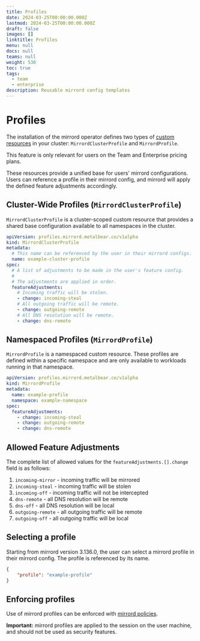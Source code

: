 ```yaml
---
title: Profiles
date: 2024-03-25T00:00:00.000Z
lastmod: 2024-03-25T00:00:00.000Z
draft: false
images: []
linktitle: Profiles
menu: null
docs: null
teams: null
weight: 530
toc: true
tags:
  - team
  - enterprise
description: Reusable mirrord config templates
---
```


# Profiles

The installation of the mirrord operator defines two types of [custom resources](https://kubernetes.io/docs/concepts/extend-kubernetes/api-extension/custom-resources/) in your cluster: `MirrordClusterProfile` and `MirrordProfile`.

This feature is only relevant for users on the Team and Enterprise pricing plans.

These resources provide a unified base for users' mirrord configurations. Users can reference a profile in their mirrord config, and mirrord will apply the defined feature adjustments accordingly.

## Cluster-Wide Profiles (`MirrordClusterProfile`)

`MirrordClusterProfile` is a cluster-scoped custom resource that provides a shared base configuration available to all namespaces in the cluster.

```yaml
apiVersion: profiles.mirrord.metalbear.co/v1alpha
kind: MirrordClusterProfile
metadata:
  # This name can be referenced by the user in their mirrord configs.
  name: example-cluster-profile
spec:
  # A list of adjustments to be made in the user's feature config.
  #
  # The adjustments are applied in order.
  featureAdjustments:
    # Incoming traffic will be stolen.
    - change: incoming-steal
    # All outgoing traffic will be remote.
    - change: outgoing-remote
    # All DNS resolution will be remote.
    - change: dns-remote
```

## Namespaced Profiles (`MirrordProfile`)

`MirrordProfile` is a namespaced custom resource. These profiles are defined within a specific namespace and are only available to workloads running in that namespace.

```yaml
apiVersion: profiles.mirrord.metalbear.co/v1alpha
kind: MirrordProfile
metadata:
  name: example-profile
  namespace: example-namespace
spec:
  featureAdjustments:
    - change: incoming-steal
    - change: outgoing-remote
    - change: dns-remote
```

## Allowed Feature Adjustments

The complete list of allowed values for the `featureAdjustments.[].change` field is as follows:
1. `incoming-mirror` - incoming traffic will be mirrored
2. `incoming-steal` - incoming traffic will be stolen
3. `incoming-off` - incoming traffic will not be intercepted
4. `dns-remote` - all DNS resolution will be remote
5. `dns-off` - all DNS resolution will be local
6. `outgoing-remote` - all outgoing traffic will be remote
7. `outgoing-off` - all outgoing traffic will be local

## Selecting a profile

Starting from mirrord version 3.136.0, the user can select a mirrord profile in their mirrord config. The profile is referenced by its name.

```json
{
    "profile": "example-profile"
}
```

## Enforcing profiles

Use of mirrord profiles can be enforced with [mirrord policies](../managing-mirrord/policies.md#profile-policy).

**Important:** mirrord profiles are applied to the session on the user machine, and should not be used as security features.
